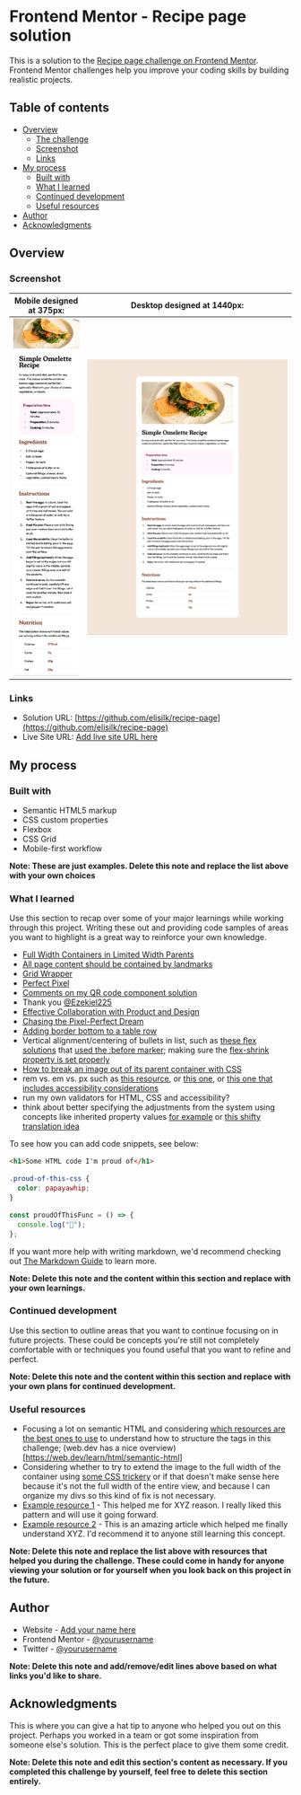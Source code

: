 # Frontend Mentor - Recipe page solution

This is a solution to the [Recipe page challenge on Frontend Mentor](https://www.frontendmentor.io/challenges/recipe-page-KiTsR8QQKm). Frontend Mentor challenges help you improve your coding skills by building realistic projects.

## Table of contents

- [Overview](#overview)
  - [The challenge](#the-challenge)
  - [Screenshot](#screenshot)
  - [Links](#links)
- [My process](#my-process)
  - [Built with](#built-with)
  - [What I learned](#what-i-learned)
  - [Continued development](#continued-development)
  - [Useful resources](#useful-resources)
- [Author](#author)
- [Acknowledgments](#acknowledgments)

## Overview

### Screenshot

|  Mobile designed at 375px:   |  Desktop designed at 1440px:  |
| :--------------------------: | :---------------------------: |
| ![](./screenshot-mobile.png) | ![](./screenshot-desktop.png) |

### Links

- Solution URL: [https://github.com/elisilk/recipe-page](https://github.com/elisilk/recipe-page)
- Live Site URL: [Add live site URL here](https://your-live-site-url.com)

## My process

### Built with

- Semantic HTML5 markup
- CSS custom properties
- Flexbox
- CSS Grid
- Mobile-first workflow

**Note: These are just examples. Delete this note and replace the list above with your own choices**

### What I learned

Use this section to recap over some of your major learnings while working through this project. Writing these out and providing code samples of areas you want to highlight is a great way to reinforce your own knowledge.

- [Full Width Containers in Limited Width Parents](https://css-tricks.com/full-width-containers-limited-width-parents/)
- [All page content should be contained by landmarks](https://dequeuniversity.com/rules/axe/4.6/region?application=axeAPI)
- [Grid Wrapper](https://developer.mozilla.org/en-US/docs/Web/CSS/Layout_cookbook/Grid_wrapper)
- [Perfect Pixel](https://chromewebstore.google.com/detail/perfectpixel-by-welldonec/dkaagdgjmgdmbnecmcefdhjekcoceebi)
- [Comments on my QR code component solution](https://www.frontendmentor.io/solutions/card-component-using-bem-and-css-custom-properties-4MgLuLV-0M)
- Thank you [@Ezekiel225](https://www.frontendmentor.io/profile/Ezekiel225)
- [Effective Collaboration with Product and Design](https://www.joshwcomeau.com/career/effective-collaboration/)
- [Chasing the Pixel-Perfect Dream](https://www.joshwcomeau.com/css/pixel-perfection/)
- [Adding border bottom to a table row](https://stackoverflow.com/questions/10040842/add-border-bottom-to-table-row-tr)
- Vertical alignment/centering of bullets in list, such as [these flex solutions](https://css-tricks.com/forums/topic/how-do-i-vertically-align-custom-bullets-to-the-middle-of-the-list-content/) that [used the :before marker](https://stackoverflow.com/questions/69874236/how-can-i-vertically-align-a-list-item-marker); making sure the [flex-shrink property is set properly](https://developer.mozilla.org/en-US/docs/Web/CSS/flex-shrink)
- [How to break an image out of its parent container with CSS](https://gomakethings.com/how-to-break-an-image-out-of-its-parent-container-with-css/)
- rem vs. em vs. px such as [this resource](https://css-tricks.com/rems-ems/), or [this one](https://j.eremy.net/confused-about-rem-and-em/), or [this one that includes accessibility considerations](https://www.joshwcomeau.com/css/surprising-truth-about-pixels-and-accessibility/)
- run my own validators for HTML, CSS and accessibility?
- think about better specifying the adjustments from the system using concepts like inherited property values [for example](https://stackoverflow.com/questions/21605946/how-can-i-use-css-calc-with-inherit) or [this shifty translation idea](https://www.joshwcomeau.com/css/pixel-perfection/#a-shifty-component-4)

To see how you can add code snippets, see below:

```html
<h1>Some HTML code I'm proud of</h1>
```

```css
.proud-of-this-css {
  color: papayawhip;
}
```

```js
const proudOfThisFunc = () => {
  console.log("🎉");
};
```

If you want more help with writing markdown, we'd recommend checking out [The Markdown Guide](https://www.markdownguide.org/) to learn more.

**Note: Delete this note and the content within this section and replace with your own learnings.**

### Continued development

Use this section to outline areas that you want to continue focusing on in future projects. These could be concepts you're still not completely comfortable with or techniques you found useful that you want to refine and perfect.

**Note: Delete this note and the content within this section and replace with your own plans for continued development.**

### Useful resources

- Focusing a lot on semantic HTML and considering [which resources are the best ones to use](https://www.google.com/search?q=semantic+html) to understand how to structure the tags in this challenge; (web.dev has a nice overview)[https://web.dev/learn/html/semantic-html]
- Considering whether to try to extend the image to the full width of the container using [some CSS trickery](https://css-tricks.com/full-width-containers-limited-width-parents/) or if that doesn't make sense here because it's not the full width of the entire view, and because I can organize my divs so this kind of fix is not necessary.
- [Example resource 1](https://www.example.com) - This helped me for XYZ reason. I really liked this pattern and will use it going forward.
- [Example resource 2](https://www.example.com) - This is an amazing article which helped me finally understand XYZ. I'd recommend it to anyone still learning this concept.

**Note: Delete this note and replace the list above with resources that helped you during the challenge. These could come in handy for anyone viewing your solution or for yourself when you look back on this project in the future.**

## Author

- Website - [Add your name here](https://www.your-site.com)
- Frontend Mentor - [@yourusername](https://www.frontendmentor.io/profile/yourusername)
- Twitter - [@yourusername](https://www.twitter.com/yourusername)

**Note: Delete this note and add/remove/edit lines above based on what links you'd like to share.**

## Acknowledgments

This is where you can give a hat tip to anyone who helped you out on this project. Perhaps you worked in a team or got some inspiration from someone else's solution. This is the perfect place to give them some credit.

**Note: Delete this note and edit this section's content as necessary. If you completed this challenge by yourself, feel free to delete this section entirely.**
